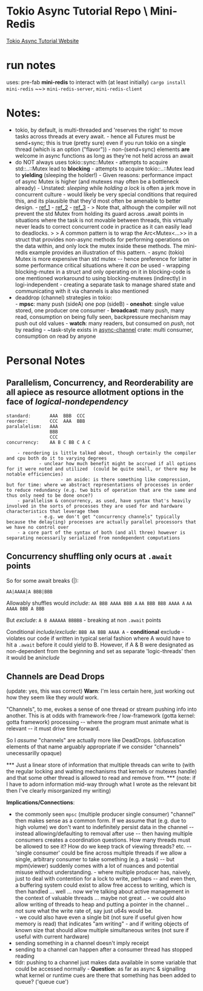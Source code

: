 # Tokio Async Tutorial Repo \ Mini-Redis

[Tokio Async Tutorial Website](https://tokio.rs/tokio/tutorial)
# run notes
uses: pre-fab **mini-redis** to interact with (at least initially)
`cargo install mini-redis` ~~> `mini-redis-server`, `mini-redis-client`

# Notes:
- tokio, by default, is multi-threaded and 'reserves the right' to move tasks across threads at every await.
        - hence all Futures must be send+sync; this is true (pretty sure) even if you run tokio on a single thread (which is an option ("flavor"))
        - non-(send+sync) elements **are** welcome in async functions as long as they're not held across an await
- do NOT always uses tokio::sync::Mutex
        - attempts to acquire std::..::Mutex lead to **blocking**
        - attempts to acquire tokio::..::Mutex lead to **yielding** (sleeping the holder!)
        - Given reasons: performance impact of async Mutex is higher (and mutexes may often be a bottleneck already)
        - Unstated: *sleeping* while *holding a lock* is often a jerk move in concurrent culture
                - would likely be very special conditions that required this, and its plausible that they'd most often be amenable to better design.
        - [ref_1](https://users.rust-lang.org/t/tokio-mutex-std-mutex/88035)
        - [ref_2](https://stackoverflow.com/questions/73840520/what-is-the-difference-between-stdsyncmutex-vs-tokiosyncmutex)
        - [ref_3](https://docs.rs/tokio/latest/tokio/sync/struct.Mutex.html)
        - > Note that, although the compiler will not prevent the std Mutex from holding its guard across .await points in situations where the task is not movable between threads, this virtually never leads to correct concurrent code in practice as it can easily lead to deadlocks.
        >
        > A common pattern is to wrap the Arc<Mutex<...>> in a struct that provides non-async methods for performing operations on the data within, and only lock the mutex inside these methods. The mini-redis example provides an illustration of this pattern.
        - async (tokio) Mutex is more expensive than std mutex -- hence preference for latter in some performance critical situations where it *can* be used
                - wrapping blocking-mutex in a struct and only operating on it in blocking-code is one mentioned workaround to using blocking-mutexes (indirectly) in logi-independent
                - creating a separate task to manage shared state and communicating with it via channels is also mentioned
- deaddrop (channel) strategies in tokio:      
        - **mpsc**: many push (sideA) one pop (sideB)
        - **oneshot**: single value stored, one producer one consumer
        - **broadcast**: many push, many read, consumption on being fully seen, backpressure mechanism may push out old values
        - **watch**: many readers, but consumed on *push*, not by reading
        - ~task-style exists in [async-channel](https://docs.rs/async-channel/) crate: multi consumer, consumption on read by anyone


# Personal Notes


## Parallelism, Concurrency, and Reorderability are all apiece as resource allotment options in the face of *logical-nondependency*

```
standard:       AAA  BBB  CCC
reorder:        CCC  AAA  BBB
paralalelism:   AAA
                BBB
                CCC
concurrency:    AA B C BB C A C
```
        - reordering is little talked about, though certainly the compiler and cpu both do it to varying degrees
                - unclear how much benefit might be accrued if all options for it were noted and utilized  (could be quite small, or there may be notable efficiencies)
                        - an aside: is there something like compression, but for time: where we abstract representations of processes in order to reduce redundancy (e.g. two bits of operation that are the same and thus only need to be done once?)
        - parallelism & concurrency, as used, have syntax that's heavily involved in the sorts of processes they are used for and hardware characteristics that leverage them
                - e.g. we don't get "concurrency channels" typically because the delay(ing) processes are actually parallel processors that we have no control over
        - a core part of the syntax of both (and all three) however is separating necessarily serialized from nondependent computations


## Concurrency shuffling only ocurs at `.await` points

So for some await breaks (|): 
```
AA|AAAA|A BBB|BBB
```

Allowably shuffles would *include*:
`AA BBB AAAA BBB A`
`AA BBB BBB AAAA A`
`AA AAAA BBB A BBB`

But *exclude*:
`A B AAAAAA BBBBB`  - breaking at non `.await` points

Conditional *include*/*exclude*:
`BBB AA BBB AAAA A` - **conditional** exclude - violates our code if written in typical serial fashion where A would have to hit a `.await` before it could yield to B.  However, if A & B were designated as non-dependent from the beginning and set as separate 'logic-threads' then it would be an*include*

## Channels are Dead Drops
(update: yes, this was correct)
**Warn**: I'm less certain here, just working out how they seem like they *would* work.

"Channels", to me, evokes a sense of one thread or stream pushing info into another.  This is at odds with framework-free / low-framework (gotta kernel: gotta framework) processing -- where the program must animate what is relevant -- it must drive time forward.

So I *assume* "channels" are actually more like DeadDrops. (obfuscation elements of that name arguably appropriate if we consider "channels" unecessarilly opaque)

\*\*\*
Just a linear store of information that multiple threads can write to (with the regular locking and waiting mechanisms that kernels or mutexes handle) and that some other thread is allowed to read and remove from.
\*\*\*
(note: if I have to adorn information mid-way through what I wrote as the relevant bit then I've clearly misorganized my writing)

**Implications/Connections**:
- the commonly seen `mpsc` (multiple producer single consumer) "channel" then makes sense as a common form.  If we assume that (e.g. due to high volume) we don't want to indefinitely persist data in the channel -- instead allowing/defaulting to removal after use -- then having multiple consumers creates a coordination questions.  How many threads must be allowed to see it?  How do we keep track of viewing threads? etc. -- 'single consumer' could be fine across multiple threads if we allow a single, arbitrary consumer to take something (e.g. a task) -- but mpm(viewer) suddenly comes with a lot of nuances and potential misuse without understanding.
        - where multiple producer has, naively, just to deal with contention for a lock to write, perhaps -- and even then, a buffering system could exist to allow free access to writing, which is then handled ... well ... now we're talking about active management in the context of valuable threads ... maybe not great ..
                - we could also allow writing of threads to heap and putting a pointer in the channel .. not sure what the write rate of, say just u64s would be.  
                        - we could also have even a single bit (not sure if useful given how memory is read) that indicates "am writing" - and if writing objects of known size that should allow multiple simultaneous writes (not sure if useful with current hardware)
- sending something in a channel doesn't imply receipt
- sending to a channel can happen after a consumer thread has stopped reading
- tldr: pushing to a channel just makes data available in some variable that could be accessed normally
        - **Question**: as far as async & signalling what kernel or runtime cues are there that something has been added to queue? ('queue cue') 

